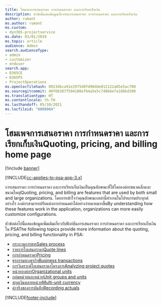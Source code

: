 ```yaml
---
title: โฮมเพจการเสนอราคา การกำหนดราคา และการเรียกเก็บเงิน
description: หัวข้อนี้แสดงข้อมูลเกี่ยวกับการเสนอราคา การกำหนดราคา และการเรียกเก็บเงิน
author: rumant
ms.author: rumant
ms.custom:
- dyn365-projectservice
ms.date: 03/01/2019
ms.topic: article
audience: Admin
search.audienceType:
- admin
- customizer
- enduser
search.app:
- D365CE
- D365PS
- ProjectOperations
ms.openlocfilehash: 0923dbca91e2975d0fd90dde012122a85e5ac700
ms.sourcegitcommit: 40f68387f594180af64a5e5c748b6efa188bd300
ms.translationtype: HT
ms.contentlocale: th-TH
ms.lasthandoff: 05/10/2021
ms.locfileid: "6008964"
---
```

# <a name="quoting-pricing-and-billing-home-page"></a><span data-ttu-id="fa115-103">โฮมเพจการเสนอราคา การกำหนดราคา และการเรียกเก็บเงิน</span><span class="sxs-lookup"><span data-stu-id="fa115-103">Quoting, pricing, and billing home page</span></span>

[!include [banner](../includes/psa-now-project-operations.md)]

[!INCLUDE[cc-applies-to-psa-app-3.x](../includes/cc-applies-to-psa-app-3x.md)]

<span data-ttu-id="fa115-104">การเสนอราคา การกำหนดราคา และการเรียกเก็บเงินเป็นคุณลักษณะที่ใช้โดยองค์กรขนาดเล็กและขนาดใหญ่</span><span class="sxs-lookup"><span data-stu-id="fa115-104">Quoting, pricing, and billing are features that are used by both small and large organizations.</span></span> <span data-ttu-id="fa115-105">โดยการเข้าใจว่าคุณลักษณะเหล่านี้ทำงานในโปรแกรมประยุกต์อย่างไร องค์กรสามารถปรับแต่งการกำหนดค่าได้อย่างง่ายดายมากขึ้น</span><span class="sxs-lookup"><span data-stu-id="fa115-105">By understanding how these features work in the application, organizations can more easily customize configurations.</span></span>

<span data-ttu-id="fa115-106">หัวข้อต่อไปนี้แสดงข้อมูลเพิ่มเติมเกี่ยวกับฟังก์ชันการเสนอราคา การกำหนดราคา และการเรียกเก็บเงินใน PSA</span><span class="sxs-lookup"><span data-stu-id="fa115-106">The following topics provide more information about the quoting, pricing, and billing functionality in PSA:</span></span>

- [<span data-ttu-id="fa115-107">กระบวนการขาย</span><span class="sxs-lookup"><span data-stu-id="fa115-107">Sales process</span></span>](basic-sales-process.md)
- [<span data-ttu-id="fa115-108">รายการใบเสนอราคา</span><span class="sxs-lookup"><span data-stu-id="fa115-108">Quote lines</span></span>](basic-quote-lines.md)
- [<span data-ttu-id="fa115-109">การกำหนดราคา</span><span class="sxs-lookup"><span data-stu-id="fa115-109">Pricing</span></span>](basic-pricing.md)
- [<span data-ttu-id="fa115-110">ธุรกรรมทางธุรกิจ</span><span class="sxs-lookup"><span data-stu-id="fa115-110">Business transactions</span></span>](basic-business-transactions.md)
- [<span data-ttu-id="fa115-111">การวิเคราะห์ใบเสนอราคาโครงการ</span><span class="sxs-lookup"><span data-stu-id="fa115-111">Analyzing project quotes</span></span>](basic-analyzing-quotes.md)
- [<span data-ttu-id="fa115-112">หน่วยองค์กร</span><span class="sxs-lookup"><span data-stu-id="fa115-112">Organizational units</span></span>](advanced-organizational.md)
- [<span data-ttu-id="fa115-113">กลุ่มหน่วยและหน่วย</span><span class="sxs-lookup"><span data-stu-id="fa115-113">Unit groups and units</span></span>](advanced-units.md)
- [<span data-ttu-id="fa115-114">สกุลเงินหลายหน่วย</span><span class="sxs-lookup"><span data-stu-id="fa115-114">Multi-unit currency</span></span>](advanced-currency.md)
- [<span data-ttu-id="fa115-115">ค่าจริงของการบันทึก</span><span class="sxs-lookup"><span data-stu-id="fa115-115">Recording actuals</span></span>](advanced-actuals.md)


[!INCLUDE[footer-include](../includes/footer-banner.md)]